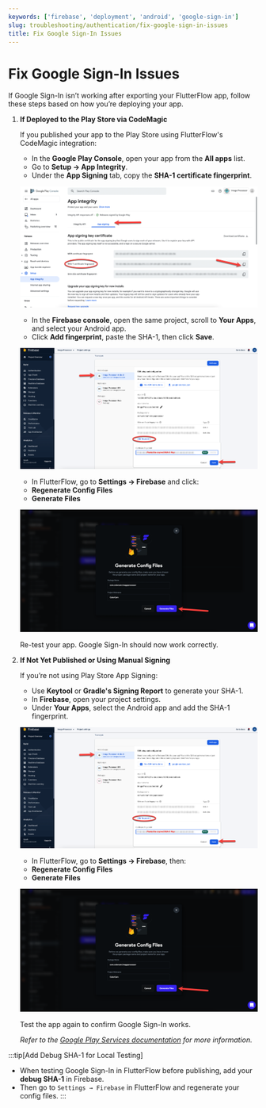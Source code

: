 ```yaml
---
keywords: ['firebase', 'deployment', 'android', 'google-sign-in']
slug: troubleshooting/authentication/fix-google-sign-in-issues
title: Fix Google Sign-In Issues
---
```

# Fix Google Sign-In Issues

If Google Sign-In isn’t working after exporting your FlutterFlow app, follow these steps based on how you’re deploying your app.

1. **If Deployed to the Play Store via CodeMagic**

    If you published your app to the Play Store using FlutterFlow's CodeMagic integration:

    - In the **Google Play Console**, open your app from the **All apps** list.
    - Go to **Setup → App Integrity**.
    - Under the **App Signing** tab, copy the **SHA-1 certificate fingerprint**.

    ![](../assets/20250430121440426479.png)

    - In the **Firebase console**, open the same project, scroll to **Your Apps**, and select your Android app.
    - Click **Add fingerprint**, paste the SHA-1, then click **Save**.

    ![](../assets/20250430121441325585.png)

    - In FlutterFlow, go to **Settings → Firebase** and click:
    - **Regenerate Config Files**
    - **Generate Files**

    ![](../assets/20250430121442125737.png)

    Re-test your app. Google Sign-In should now work correctly.


2. **If Not Yet Published or Using Manual Signing**

    If you’re not using Play Store App Signing:

    - Use **Keytool** or **Gradle's Signing Report** to generate your SHA-1.
    - In **Firebase**, open your project settings.
    - Under **Your Apps**, select the Android app and add the SHA-1 fingerprint.

    ![](../assets/20250430121442863891.png)

    - In FlutterFlow, go to **Settings → Firebase**, then:
    - **Regenerate Config Files**
    - **Generate Files**

    ![](../assets/20250430121443525154.png)

    Test the app again to confirm Google Sign-In works.


    *Refer to the [Google Play Services documentation](https://developers.google.com/android/guides/overview) for more information.*


:::tip[Add Debug SHA-1 for Local Testing]
- When testing Google Sign-In in FlutterFlow before publishing, add your **debug SHA-1** in Firebase.  
- Then go to `Settings → Firebase` in FlutterFlow and regenerate your config files.
:::
